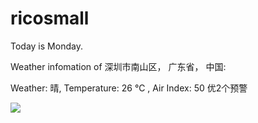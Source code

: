 # ricosmall

Today is Monday.

Weather infomation of 深圳市南山区， 广东省， 中国: 

Weather: 晴, Temperature: 26 ℃ , Air Index: 50 优2个预警

<img src="https://github-readme-stats.vercel.app/api?username=ricosmall&show_icons=true" />

